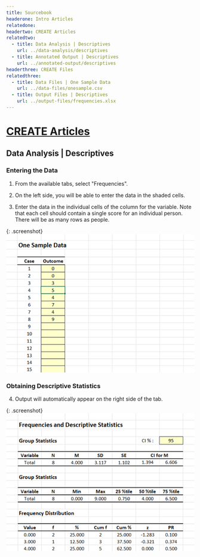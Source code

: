 ```yaml
---
title: Sourcebook
headerone: Intro Articles
relatedone:
headertwo: CREATE Articles
relatedtwo:
  - title: Data Analysis | Descriptives
    url: ../data-analysis/descriptives
  - title: Annotated Output | Descriptives
    url: ../annotated-output/descriptives
headerthree: CREATE Files
relatedthree:
  - title: Data Files | One Sample Data
    url: ../data-files/onesample.csv
  - title: Output Files | Descriptives
    url: ../output-files/frequencies.xlsx
---
```


# [CREATE Articles](../index.md)

## Data Analysis | Descriptives

### Entering the Data 

1. From the available tabs, select "Frequencies".

2. On the left side, you will be able to enter the data in the shaded cells.

3. Enter the data in the individual cells of the column for the variable. Note that each cell should contain a single score for an individual person. There will be as many rows as people. 

{: .screenshot}
![Screenshot for entering data](descriptives1.png)

### Obtaining Descriptive Statistics

4. Output will automatically appear on the right side of the tab. 

{: .screenshot}
![Screenshot for obtaining statistics](descriptives2.png)

